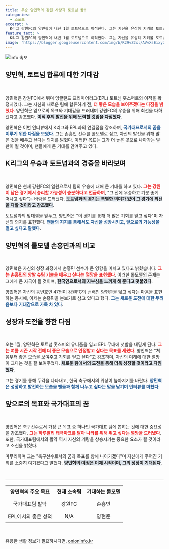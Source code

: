 ```yaml
---
title: 우승 양민혁의 강원 사랑과 토트넘 꿈!
categories:
  - 스포츠
excerpt: >
  K리그 강원FC의 양민혁이 내년 1월 토트넘으로 이적한다. 그는 자신을 유심히 지켜볼 토트넘에 대한 기대감을 드러내며 계속 발전하겠다는 의지를 밝혔다. 우승 후 기분 좋게 떠나고 싶다는 그의 꿈에 팬들의 관심이 집중되고 있다!
feature_text: >
  K리그 강원FC의 양민혁이 내년 1월 토트넘으로 이적한다. 그는 자신을 유심히 지켜볼 토트넘에 대한 기대감을 드러내며 계속 발전하겠다는 의지를 밝혔다. 우승 후 기분 좋게 떠나고 싶다는 그의 꿈에 팬들의 관심이 집중되고 있다!
image: 'https://blogger.googleusercontent.com/img/b/R29vZ2xl/AVvXsEixyZcFfHzMRdzZMjFBmAUKJYCLCGyLL1o632UiGVXcaFdKo_bkvkuCioo0uUKlGfBVcT3P84aROyZIXSBEx3Aw5nCQ3pTgDom1WDC4m8eifvWiAmWEEVb4x6G_l8C0QH225ldMjyaFvpxGEBGNO37VmDTDMHGhJPq73UglMfDca1-0aw/s1600/blogspot.png'
---
```


<p><img src="https://blogger.googleusercontent.com/img/b/R29vZ2xl/AVvXsEixyZcFfHzMRdzZMjFBmAUKJYCLCGyLL1o632UiGVXcaFdKo_bkvkuCioo0uUKlGfBVcT3P84aROyZIXSBEx3Aw5nCQ3pTgDom1WDC4m8eifvWiAmWEEVb4x6G_l8C0QH225ldMjyaFvpxGEBGNO37VmDTDMHGhJPq73UglMfDca1-0aw/s1600/blogspot.png" alt="info 속보" /></p>

<h2 data-ke-size="size26">양민혁, 토트넘 합류에 대한 기대감</h2>

<p data-ke-size="size16">&nbsp;</p>

<p>양민혁은 강원FC에서 뛰며 잉글랜드 프리미어리그(EPL) 토트넘 홋스퍼로의 이적을 확정지었다. 그는 자신의 새로운 팀에 합류하기 전, <b><span style="color: #ee2323;">더 좋은 모습을 보여주겠다는 다짐을 밝혔다</span></b>. 양민혁은 앞으로의 목표와 기대감을 드러내며 강원FC의 우승을 위해 최선을 다하겠다고 강조했다. <b><span style="background-color: #21538527;">이적 후의 발전을 위해 노력할 것임을 다짐했다</span></b>.</p>

<p>양민혁은 이번 인터뷰에서 K리그와 EPL과의 연결점을 강조하며, <b><span style="color: #1a5490;">국가대표로서의 꿈을 이루기 위한 다짐을 보였다</span></b>. 그는 손흥민 선수를 롤모델로 삼고, 자신의 발전을 위해 많은 것을 배우고 싶다는 의지를 밝혔다. 이러한 목표는 그가 더 높은 곳으로 나아가는 발판이 될 것이며, 팬들에게 큰 기대를 안겨주고 있다.</p>

<h2 data-ke-size="size26">K리그의 우승과 토트넘과의 경중을 바라보며</h2>

<p data-ke-size="size16">&nbsp;</p>

<p>양민혁은 현재 강원FC의 일원으로서 팀의 우승에 대해 큰 기대를 하고 있다. <b><span style="color: #ee2323;">그는 강원이 남은 경기에서 승리할 가능성이 충분하다고 언급하며</span></b>, "그 전에 우승하고 기분 좋게 떠나고 싶다"는 바람을 드러냈다. <b><span style="background-color: #21538527;">토트넘과의 경기는 특별한 의미가 있어 그 경기에 최선을 다할 것이라고 강조했다</span></b>.</p>

<p>토트넘과의 맞대결을 앞두고, 양민혁은 "이 경기를 통해 더 많은 기회를 얻고 싶다"며 자신의 의지를 표현했다. <b><span style="color: #1a5490;">팬들의 지지를 통해서도 자신을 성장시키고, 앞으로의 가능성을 열고 싶다고 말했다</span></b>.</p>

<h2 data-ke-size="size26">양민혁의 롤모델 손흥민과의 비교</h2>

<p data-ke-size="size16">&nbsp;</p>

<p>양민혁은 자신의 성장 과정에서 손흥민 선수가 큰 영향을 미치고 있다고 밝혔습니다. <b><span style="color: #ee2323;">그는 손흥민의 양발 슈팅 기술을 배우고 싶다는 열망을 표현했다</span></b>. 이러한 롤모델의 존재는 그에게 큰 자극이 될 것이며, <b><span style="background-color: #21538527;">한국인으로서의 자부심을 느끼게 해 준다고 덧붙였다</span></b>.</p>

<p>양민혁은 자신의 등번호인 47번이 강원FC의 선배인 양현준을 닮고 싶다는 마음을 표현하는 동시에, 이제는 손흥민을 본보기로 삼고 있다고 했다. <b><span style="color: #1a5490;">그는 새로운 도전에 대한 두려움보다 기대감으로 가득 차 있다</span></b>.</p>

<h2 data-ke-size="size26">성장과 도전을 향한 다짐</h2>

<p data-ke-size="size16">&nbsp;</p>

<p>오는 1월, 양민혁은 토트넘 홋스퍼의 유니폼을 입고 EPL 무대에 첫발을 내딛게 된다. <b><span style="color: #ee2323;">그는 여름 시즌 시작 전에 더 좋은 모습으로 인정받고 싶다는 목표를 세웠다</span></b>. 양민혁은 "처음부터 좋은 모습을 보여주고 기회를 얻고 싶다"고 강조하며, 자신의 미래에 대한 열망이 크다는 것을 잘 보여주었다. <b><span style="background-color: #21538527;">새로운 팀에서의 도전을 통해 더욱 성장할 것이라고 다짐했다</span></b>.</p>

<p>그는 경기를 통해 두각을 나타내고, 한국 축구에서의 위상이 높아지기를 바란다. <b><span style="color: #1a5490;">양민혁은 성장하고 발전하는 모습을 팬들과 함께 나누고 싶다는 말을 남기며 인터뷰를 마쳤다</span></b>.</p>

<h2 data-ke-size="size26">앞으로의 목표와 국가대표의 꿈</h2>

<p data-ke-size="size16">&nbsp;</p>

<p>양민혁은 축구선수로서 가장 큰 목표 중 하나인 국가대표 팀에 뽑히는 것에 대한 중요성을 강조했다. <b><span style="color: #ee2323;">그는 하루빨리 태극마크를 달아 나라를 위해 뛰고 싶다는 열망을 드러냈다</span></b>.또한, 국가대표팀에서의 활약 역시 자신의 기량을 상승시키는 중요한 요소가 될 것이라고 소신을 밝혔다.</p>

<p>마무리하며 그는 "축구선수로서의 꿈과 목표를 향해 나아가겠다"며 자신에게 주어진 기회를 소중히 여기겠다고 말했다. <b><span style="background-color: #21538527;">양민혁의 여정은 이제 시작이며, 그의 성장이 기대된다</span></b>. </p>

<p data-ke-size="size16">&nbsp;</p>

<hr>

<table style="width: 100%;">
    <tr>
        <td style="text-align: center; height: 40px;"><b>양민혁의 주요 목표</b></td>
        <td style="text-align: center; height: 40px;"><b>현재 소속팀</b></td>
        <td style="text-align: center; height: 40px;"><b>기대하는 롤모델</b></td>
    </tr>
    <tr>
        <td style="text-align: center; height: 40px;">국가대표팀 발탁</td>
        <td style="text-align: center; height: 40px;">강원FC</td>
        <td style="text-align: center; height: 40px;">손흥민</td>
    </tr>
    <tr>
        <td style="text-align: center; height: 40px;">EPL에서의 좋은 성적</td>
        <td style="text-align: center; height: 40px;">N/A</td>
        <td style="text-align: center; height: 40px;">양현준</td>
    </tr>
</table>

<p data-ke-size="size16">&nbsp;</p>
유용한 생활 정보가 필요하시다면, <a href="https://onioninfo.kr" rel="dofollow">onioninfo.kr</a>


